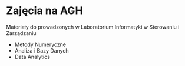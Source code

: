 # Zajęcia na AGH
 Materiały do prowadzonych w Laboratorium Informatyki w Sterowaniu i Zarządzaniu
 - Metody Numeryczne
 - Analiza i Bazy Danych
 - Data Analytics
